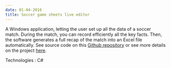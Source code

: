 ```yaml
---
date: 01-04-2016
title: Soccer game sheets live editor
---
```


A Windows application, letting the user set up all the data of a soccer match. During the match, you can record efficiently all the key facts. Then, the software generates a full recap of the match into an Excel file automatically. See source code on this [Github repository](https://github.com/paulelian-tabarant/soccer-gamesheet) or see more details on the project [here](assets/pdf/projetcsharp-presentation.pdf).

Technologies : C#